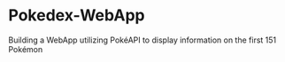 # Pokedex-WebApp
Building a WebApp utilizing PokéAPI to display information on the first 151 Pokémon
